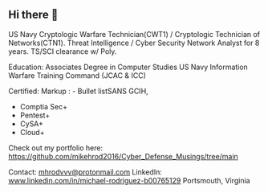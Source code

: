 ## Hi there 👋

US Navy Cryptologic Warfare Technician(CWT1) / Cryptologic Technician of Networks(CTN1). Threat Intelligence / Cyber Security Network Analyst for 8 years. TS/SCI clearance w/ Poly. 

Education:
Associates Degree in Computer Studies
US Navy Information Warfare Training Command (JCAC & ICC)

Certified:
 Markup : - Bullet listSANS GCIH, 
- Comptia Sec+
- Pentest+
- CySA+
- Cloud+ 

Check out my portfolio here: https://github.com/mikehrod2016/Cyber_Defense_Musings/tree/main

Contact: mhrodvvv@protonmail.com
LinkedIn: www.linkedin.com/in/michael-rodriguez-b00765129
Portsmouth, Virginia
<!--
**mikehrod2016/mikehrod2016** is a ✨ _special_ ✨ repository because its `README.md` (this file) appears on your GitHub profile.

Here are some ideas to get you started:

- 🔭 I’m currently working on ...
- 🌱 I’m currently learning ...
- 👯 I’m looking to collaborate on ...
- 🤔 I’m looking for help with ...
- 💬 Ask me about ...
- 📫 How to reach me: ...
- 😄 Pronouns: ...
- ⚡ Fun fact: ...
-->
